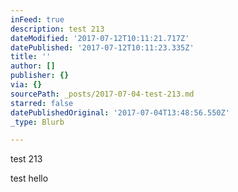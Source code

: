 ```yaml
---
inFeed: true
description: test 213
dateModified: '2017-07-12T10:11:21.717Z'
datePublished: '2017-07-12T10:11:23.335Z'
title: ''
author: []
publisher: {}
via: {}
sourcePath: _posts/2017-07-04-test-213.md
starred: false
datePublishedOriginal: '2017-07-04T13:48:56.550Z'
_type: Blurb

---
```

test 213

test hello